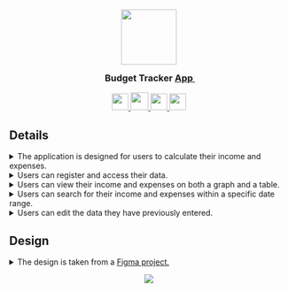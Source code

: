 <h3 align="center">
  <a href="https://budget-tracker-ecs.vercel.app/">
    <img src="https://img001.prntscr.com/file/img001/TPk_mlufQ3Ss-3mi5thdcA.png" width="100"/>
  </a>
  <br/>
	<img src="https://raw.githubusercontent.com/catppuccin/catppuccin/main/assets/misc/transparent.png" height="30" width="0px"/>
	Budget Tracker
	<a href="https://budget-tracker-ecs.vercel.app/login">
    	  App
 	</a>
	<img src="https://raw.githubusercontent.com/catppuccin/catppuccin/main/assets/misc/transparent.png" height="30" width="0px"/>
</h3>

<p align="center">
  <a href="https://www.typescriptlang.org">
    <img src="https://badges.aleen42.com/src/typescript.svg" height="30">
   </a>
	<a href="https://nextjs.org">
    <img src="https://img.shields.io/badge/Next-black?style=for-the-badge&logo=next.js&logoColor=white" height="32">
  </a>
  	<a href="https://tailwindcss.com">
    <img src="https://img.shields.io/badge/tailwindcss-%2338B2AC.svg?style=for-the-badge&logo=tailwind-css&logoColor=white" height="30" >
  </a>
  <a href="https://redux-toolkit.js.org">
    <img src="https://img.shields.io/badge/redux-%23593d88.svg?style=for-the-badge&logo=redux&logoColor=white" height="30" >
  </a>
</p>

## Details

<details>
<summary>The application is designed for users to calculate their income and expenses.</summary>
</details>
<details>
<summary>Users can register and access their data.</summary>
</details>
<details>
<summary>Users can view their income and expenses on both a graph and a table.</summary>
</details>
<details>
<summary>Users can search for their income and expenses within a specific date range.</summary>
</details>
<details>
<summary>Users can edit the data they have previously entered.</summary>
</details>

## Design

<details>
<summary>The design is taken from a 
   <a href="https://www.figma.com/file/fVRDBo5kXfJbVGriQ1wdMh/Budget-Tracking?type=design&node-id=0-1&mode=design&t=vX08LOZq1gcSRa5h-0">
    Figma project.
   </a>
  </summary>
</details>

<p align="center">
  <a href="https://github.com/emrecsmsk">
    <img src="https://img001.prntscr.com/file/img001/2yOOyD2QSPSPl-AFK8YnLQ.png" />
  </a>
</p>
